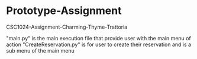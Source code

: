 # Prototype-Assignment
CSC1024-Assignment-Charming-Thyme-Trattoria

"main.py" is the main execution file that provide user with the main menu of action
"CreateReservation.py" is for user to create their reservation and is a sub menu of the main menu
